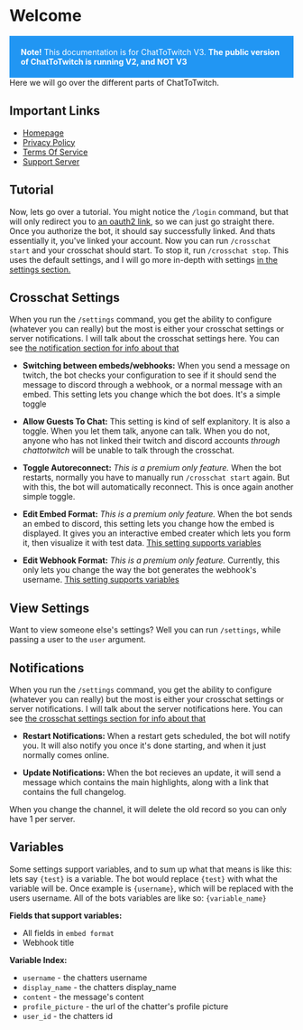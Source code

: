 <style>
.alert {
  padding: 20px;
  background-color: #2196F3;
  color: white;
}
</style>

# Welcome

<div class="alert"> 
  <strong>Note!</strong> This documentation is for ChatToTwitch V3. <strong>The public version of ChatToTwitch is running V2, and NOT V3</strong>
</div>
Here we will go over the different parts of ChatToTwitch.

## Important Links

- [Homepage](https://www.cibere.dev/chattotwitch)
- [Privacy Policy](https://www.cibere.dev/chattotwitch/privacy-policy)
- [Terms Of Service](https://www.cibere.dev/chattotwitch/terms-of-service)
- [Support Server](https://discord.gg/pP4mKKbRvk)

## Tutorial

Now, lets go over a tutorial. You might notice the `/login` command, but that will only redirect you to [an oauth2 link](https://discord.com/oauth2/authorize?client_id=1005605461699088516&redirect_uri=https%3A%2F%2Fwww.cibere.dev%2Fchattotwitch%2Flink&response_type=code&scope=identify%20connections), so we can just go straight there.
Once you authorize the bot, it should say successfully linked. And thats essentially it, you've linked your account. Now you can run `/crosschat start` and your crosschat should start. To stop it, run `/crosschat stop`. This uses the default settings, and I will go more in-depth with settings [in the settings section.](#crosschat-settings)

## Crosschat Settings

When you run the `/settings` command, you get the ability to configure (whatever you can really) but the most is either your crosschat settings or server notifications. I will talk about the crosschat settings here. You can see [the notification section for info about that](#notifications)

- **Switching between embeds/webhooks:**
  When you send a message on twitch, the bot checks your configuration to see if it should send the message to discord through a webhook, or a normal message with an embed. This setting lets you change which the bot does. It's a simple toggle

- **Allow Guests To Chat:**
  This setting is kind of self explanitory. It is also a toggle. When you let them talk, anyone can talk. When you do not, anyone who has not linked their twitch and discord accounts _through chattotwitch_ will be unable to talk through the crosschat.

- **Toggle Autoreconnect:**
  _This is a premium only feature._ When the bot restarts, normally you have to manually run `/crosschat start` again. But with this, the bot will automatically reconnect. This is once again another simple toggle.

- **Edit Embed Format:**
  _This is a premium only feature._ When the bot sends an embed to discord, this setting lets you change how the embed is displayed. It gives you an interactive embed creater which lets you form it, then visualize it with test data. [This setting supports variables](#variables)

- **Edit Webhook Format:**
  _This is a premium only feature._ Currently, this only lets you change the way the bot generates the webhook's username. [This setting supports variables](#variables)

## View Settings

Want to view someone else's settings? Well you can run `/settings`, while passing a user to the `user` argument.

## Notifications

When you run the `/settings` command, you get the ability to configure (whatever you can really) but the most is either your crosschat settings or server notifications. I will talk about the server notifications here. You can see [the crosschat settings section for info about that](#crosschat-settings)

- **Restart Notifications:**
  When a restart gets scheduled, the bot will notify you. It will also notify you once it's done starting, and when it just normally comes online.

- **Update Notifications:**
  When the bot recieves an update, it will send a message which contains the main highlights, along with a link that contains the full changelog.

When you change the channel, it will delete the old record so you can only have 1 per server.

## Variables

Some settings support variables, and to sum up what that means is like this: lets say `{test}` is a variable. The bot would replace `{test}` with what the variable will be. Once example is `{username}`, which will be replaced with the users username. All of the bots variables are like so: `{variable_name}`

**Fields that support variables:**

- All fields in `embed format`
- Webhook title

**Variable Index:**

- `username` - the chatters username
- `display_name` - the chatters display_name
- `content` - the message's content
- `profile_picture` - the url of the chatter's profile picture
- `user_id` - the chatters id

